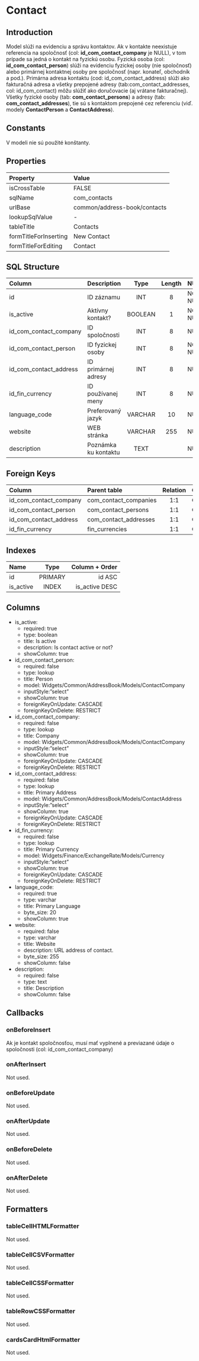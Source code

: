 # Contact

## Introduction
Model slúži na evidenciu a správu kontaktov. Ak v kontakte neexistuje referencia na spoločnosť (col: **id_com_contact_company** je NULL), v tom prípade sa jedná o kontakt na fyzickú osobu. Fyzická osoba (col: **id_com_contact_person**) slúži na evidenciu fyzickej osoby (nie spoločnosť) alebo primárnej kontaktnej osoby pre spoločnosť (napr. konateľ, obchodník a pod.). Primárna adresa kontaktu (cod: id_com_contact_address) slúži ako fakturačná adresa a všetky prepojené adresy (tab:com_contact_addresses, col: id_com_contact) môžu slúžiť ako doručovacie (aj vrátane fakturačnej). Všetky fyzické osoby (tab: **com_contact_persons**) a adresy (tab: **com_contact_addresses**), tie sú s kontaktom prepojené cez referenciu (viď. modely **ContactPerson** a **ContactAddress**).

## Constants
V modeli nie sú použité konštanty.

## Properties
| Property              | Value                        |
| :-------------------- | :--------------------------- |
| isCrossTable          | FALSE                        |
| sqlName               | com_contacts                 |
| urlBase               | common/address-book/contacts |
| lookupSqlValue        | -                            |
| tableTitle            | Contacts                     |
| formTitleForInserting | New Contact                  |
| formTitleForEditing   | Contact                      |

## SQL Structure
| Column                 | Description          |  Type   | Length | NULL     | Default |
| :--------------------- | :------------------- | :-----: | :----: | :------- | :-----: |
| id                     | ID záznamu           |   INT   |   8    | NOT NULL |         |
| is_active              | Aktívny kontakt?     | BOOLEAN |   1    | NOT NULL |    1    |
| id_com_contact_company | ID spoločnosti       |   INT   |   8    | NULL     |         |
| id_com_contact_person  | ID fyzickej osoby    |   INT   |   8    | NOT NULL |         |
| id_com_contact_address | ID primárnej adresy  |   INT   |   8    | NULL     |         |
| id_fin_currency        | ID používanej meny   |   INT   |   8    | NULL     |         |
| language_code          | Preferovaný jazyk    | VARCHAR |   10   | NULL     |         |
| website                | WEB stránka          | VARCHAR |  255   | NULL     |         |
| description            | Poznámka ku kontaktu |  TEXT   |        | NULL     |         |

## Foreign Keys
| Column                 | Parent table          | Relation | OnUpdate | OnDelete |
| :--------------------- | :-------------------- | :------: | -------- | -------- |
| id_com_contact_company | com_contact_companies |   1:1    | Cascade  | Restrict |
| id_com_contact_person  | com_contact_persons   |   1:1    | Cascade  | Restrict |
| id_com_contact_address | com_contact_addresses |   1:1    | Cascade  | Restrict |
| id_fin_currency        | fin_currencies        |   1:1    | Cascade  | Restrict |

## Indexes
| Name      |  Type   | Column + Order |
| :-------- | :-----: | -------------: |
| id        | PRIMARY |         id ASC |
| is_active |  INDEX  | is_active DESC |

## Columns
* is_active:
  * required: true
  * type: boolean
  * title: Is active
  * description: Is contact active or not?
  * showColumn: true
* id_com_contact_person:
  * required: false
  * type: lookup
  * title: Person
  * model: Widgets/Common/AddressBook/Models/ContactCompany
  * inputStyle:”select”
  * showColumn: true
  * foreignKeyOnUpdate: CASCADE
  * foreignKeyOnDelete: RESTRICT
* id_com_contact_company:
  * required: false
  * type: lookup
  * title: Company
  * model: Widgets/Common/AddressBook/Models/ContactCompany
  * inputStyle:”select”
  * showColumn: true
  * foreignKeyOnUpdate: CASCADE
  * foreignKeyOnDelete: RESTRICT
* id_com_contact_address:
  * required: false
  * type: lookup
  * title: Primary Address
  * model: Widgets/Common/AddressBook/Models/ContactAddress
  * inputStyle:”select”
  * showColumn: true
  * foreignKeyOnUpdate: CASCADE
  * foreignKeyOnDelete: RESTRICT
* id_fin_currency:
  * required: false
  * type: lookup
  * title: Primary Currency
  * model: Widgets/Finance/ExchangeRate/Models/Currency
  * inputStyle:”select”
  * showColumn: true
  * foreignKeyOnUpdate: CASCADE
  * foreignKeyOnDelete: RESTRICT
* language_code:
  * required: true
  * type: varchar
  * title: Primary Language
  * byte_size: 20
  * showColumn: true
* website:
  * required: false
  * type: varchar
  * title: Website
  * description: URL address of contact.
  * byte_size: 255
  * showColumn: false
* description:
  * required: false
  * type: text
  * title: Description
  * showColumn: false

## Callbacks

### onBeforeInsert
Ak je kontakt spoločnosťou, musí mať vyplnené a previazané údaje o spoločnosti (col: id_com_contact_company)

### onAfterInsert
Not used.

### onBeforeUpdate
Not used.

### onAfterUpdate
Not used.

### onBeforeDelete
Not used.

### onAfterDelete
Not used.

## Formatters

### tableCellHTMLFormatter
Not used.

### tableCellCSVFormatter
Not used.

### tableCellCSSFormatter
Not used.

### tableRowCSSFormatter
Not used.

### cardsCardHtmlFormatter
Not used.

